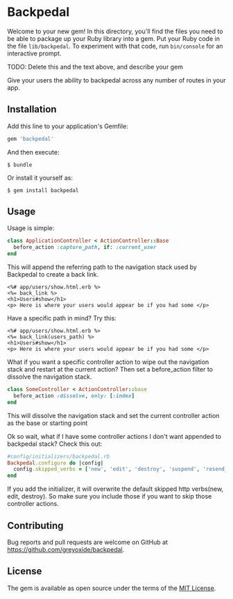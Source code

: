 # Backpedal

Welcome to your new gem! In this directory, you'll find the files you need to be able to package up your Ruby library into a gem. Put your Ruby code in the file `lib/backpedal`. To experiment with that code, run `bin/console` for an interactive prompt.

TODO: Delete this and the text above, and describe your gem

Give your users the ability to backpedal across any number of routes in your app.

## Installation

Add this line to your application's Gemfile:

```ruby
gem 'backpedal'
```

And then execute:

    $ bundle

Or install it yourself as:

    $ gem install backpedal

## Usage

Usage is simple:

```ruby
class ApplicationController < ActionController::Base
  before_action :capture_path, if: :current_user
end
```

This will append the referring path to the navigation stack used by Backpedal to create a back link.

```erb
<%# app/users/show.html.erb %>
<%= back_link %>
<h1>Users#show</h1>
<p> Here is where your users would appear be if you had some </p>
```

Have a specific path in mind?  Try this:

```erb
<%# app/users/show.html.erb %>
<%= back_link(users_path) %>
<h1>Users#show</h1>
<p> Here is where your users would appear be if you had some </p>
```

What if you want a specific controller action to wipe out the navigation stack and restart at the current action?  Then set a before_action filter to dissolve the navigation stack.

```ruby
class SomeController < ActionController::base
  before_action :dissolve, only: [:index]
end
```
This will dissolve the navigation stack and set the current controller action as the base or starting point



Ok so wait, what if I have some controller actions I don't want appended to backpedal stack?  Check this out:

```ruby
#config/initializers/backpedal.rb
Backpedal.configure do |config|
  config.skipped_verbs = ['new', 'edit', 'destroy', 'suspend', 'resend_invitation', 'etc']
end
```

If you add the initializer, it will overwrite the default skipped http verbs(new, edit, destroy).  So make sure you include those if you want to skip those controller actions.

## Contributing

Bug reports and pull requests are welcome on GitHub at https://github.com/greyoxide/backpedal.

## License

The gem is available as open source under the terms of the [MIT License](https://opensource.org/licenses/MIT).
